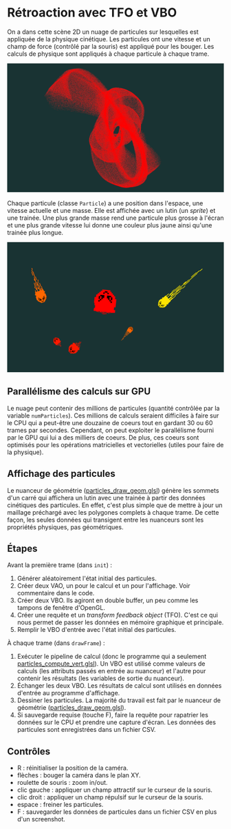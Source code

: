 # Rétroaction avec TFO et VBO

On a dans cette scène 2D un nuage de particules sur lesquelles est appliquée de la physique cinétique. Les particules ont une vitesse et un champ de force (contrôlé par la souris) est appliqué pour les bouger. Les calculs de physique sont appliqués à chaque particule à chaque trame.

<img src="doc/cloud.png"/>

Chaque particule (classe `Particle`) a une position dans l'espace, une vitesse actuelle et une masse. Elle est affichée avec un lutin (un *sprite*) et une trainée. Une plus grande masse rend une particule plus grosse à l'écran et une plus grande vitesse lui donne une couleur plus jaune ainsi qu'une trainée plus longue.

<img src="doc/particles.png"/>

## Parallélisme des calculs sur GPU

Le nuage peut contenir des millions de particules (quantité contrôlée par la variable `numParticles`). Ces millions de calculs seraient difficiles à faire sur le CPU qui a peut-être une douzaine de coeurs tout en gardant 30 ou 60 trames par secondes. Cependant, on peut exploiter le parallélisme fourni par le GPU qui lui a des milliers de coeurs. De plus, ces coeurs sont optimisés pour les opérations matricielles et vectorielles (utiles pour faire de la physique).

## Affichage des particules

Le nuanceur de géométrie ([particles_draw_geom.glsl](particles_draw_geom.glsl)) génère les sommets d'un carré qui affichera un lutin avec une trainée à partir des données cinétiques des particules. En effet, c'est plus simple que de mettre à jour un maillage préchargé avec les polygones complets à chaque trame. De cette façon, les seules données qui transigent entre les nuanceurs sont les propriétés physiques, pas géométriques.

## Étapes

Avant la première trame (dans `init`) :

1. Générer aléatoirement l'état initial des particules.
1. Créer deux VAO, un pour le calcul et un pour l'affichage. Voir commentaire dans le code.
1. Créer deux VBO. Ils agiront en double buffer, un peu comme les tampons de fenêtre d'OpenGL.
1. Créer une requête et un *transform feedback object* (TFO). C'est ce qui nous permet de passer les données en mémoire graphique et principale.
1. Remplir le VBO d'entrée avec l'état initial des particules.

À chaque trame (dans `drawFrame`) :

1. Exécuter le pipeline de calcul (donc le programme qui a seulement [particles_compute_vert.glsl](particles_compute_vert.glsl)). Un VBO est utilisé comme valeurs de calculs (les attributs passés en entrée au nuanceur) et l'autre pour contenir les résultats (les variables de sortie du nuanceur).
1. Échanger les deux VBO. Les résultats de calcul sont utilisés en données d'entrée au programme d'affichage.
1. Dessiner les particules. La majorité du travail est fait par le nuanceur de géométrie ([particles_draw_geom.glsl](particles_draw_geom.glsl)).
1. Si sauvegarde requise (touche F), faire la requête pour rapatrier les données sur le CPU et prendre une capture d'écran. Les données des particules sont enregistrées dans un fichier CSV.

## Contrôles

* R : réinitialiser la position de la caméra.
* flèches : bouger la caméra dans le plan XY.
* roulette de souris : zoom in/out.
* clic gauche : appliquer un champ attractif sur le curseur de la souris.
* clic droit : appliquer un champ répulsif sur le curseur de la souris.
* espace : freiner les particules.
* F : sauvegarder les données de particules dans un fichier CSV en plus d'un screenshot.

